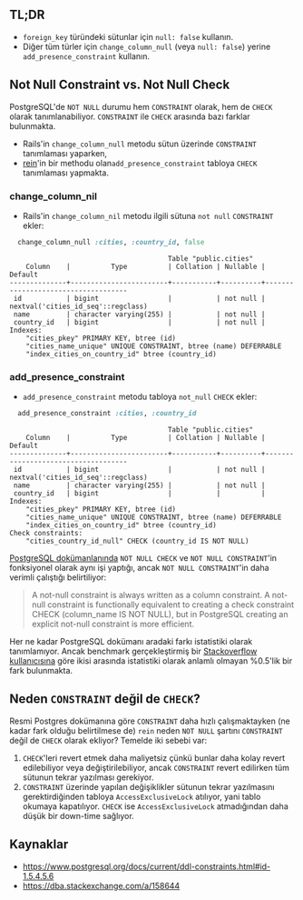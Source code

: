 ## TL;DR

- `foreign_key` türündeki sütunlar için `null: false` kullanın.
- Diğer tüm türler için `change_column_null` (veya `null: false`) yerine `add_presence_constraint` kullanın.

## Not Null Constraint vs. Not Null Check

PostgreSQL'de `NOT NULL` durumu hem `CONSTRAINT` olarak, hem de `CHECK` olarak tanımlanabiliyor. `CONSTRAINT` ile `CHECK` arasında bazı farklar bulunmakta.

- Rails'in `change_column_null` metodu sütun üzerinde `CONSTRAINT` tanımlaması yaparken,
- [rein](https://github.com/nullobject/rein)'in bir methodu olan`add_presence_constraint` tabloya `CHECK` tanımlaması yapmakta.

### change_column_nil

- Rails'in `change_column_nil` metodu ilgili sütuna `not null` `CONSTRAINT` ekler:

```ruby
  change_column_null :cities, :country_id, false
```

```
                                       Table "public.cities"
    Column    |          Type          | Collation | Nullable |              Default
--------------+------------------------+-----------+----------+------------------------------------
 id           | bigint                 |           | not null | nextval('cities_id_seq'::regclass)
 name         | character varying(255) |           | not null | 
 country_id   | bigint                 |           | not null | 
Indexes:
    "cities_pkey" PRIMARY KEY, btree (id)
    "cities_name_unique" UNIQUE CONSTRAINT, btree (name) DEFERRABLE
    "index_cities_on_country_id" btree (country_id)
```

### add_presence_constraint

- `add_presence_constraint` metodu tabloya `not_null` `CHECK` ekler:

```ruby
  add_presence_constraint :cities, :country_id
```

```
                                       Table "public.cities"
    Column    |          Type          | Collation | Nullable |              Default
--------------+------------------------+-----------+----------+------------------------------------
 id           | bigint                 |           | not null | nextval('cities_id_seq'::regclass)
 name         | character varying(255) |           | not null | 
 country_id   | bigint                 |           |          | 
Indexes:
    "cities_pkey" PRIMARY KEY, btree (id)
    "cities_name_unique" UNIQUE CONSTRAINT, btree (name) DEFERRABLE
    "index_cities_on_country_id" btree (country_id)
Check constraints:
    "cities_country_id_null" CHECK (country_id IS NOT NULL)
```

[PostgreSQL dokümanlanında](https://www.postgresql.org/docs/current/ddl-constraints.html#id-1.5.4.5.6) `NOT NULL CHECK` ve `NOT NULL CONSTRAINT`'in fonksiyonel olarak aynı işi yaptığı, ancak `NOT NULL CONSTRAINT`'in daha verimli çalıştığı belirtiliyor:

> A not-null constraint is always written as a column constraint. A not-null constraint is functionally equivalent to creating a check constraint CHECK (column_name IS NOT NULL), but in PostgreSQL creating an explicit not-null constraint is more efficient.

Her ne kadar PostgreSQL dokümanı aradaki farkı istatistiki olarak tanımlamıyor. Ancak benchmark gerçekleştirmiş bir [Stackoverflow kullanıcısına](https://dba.stackexchange.com/a/158644) göre ikisi arasında istatistiki olarak anlamlı olmayan %0.5'lik bir fark bulunmakta.

## Neden `CONSTRAINT` değil de `CHECK`?

Resmi Postgres dokümanına göre `CONSTRAINT` daha hızlı çalışmaktayken (ne kadar fark olduğu belirtilmese de) `rein` neden `NOT NULL` şartını `CONSTRAINT` değil de `CHECK` olarak ekliyor? Temelde iki sebebi var:

1) `CHECK`'leri revert etmek daha maliyetsiz çünkü bunlar daha kolay revert edilebiliyor veya değiştirilebiliyor, ancak `CONSTRAINT` revert edilirken tüm sütunun tekrar yazılması gerekiyor.
2) `CONSTRAINT` üzerinde yapılan değişiklikler sütunun tekrar yazılmasını gerektirdiğinden tabloya `AccessExclusiveLock` atılıyor, yani tablo okumaya kapatılıyor. `CHECK` ise `AccessExclusiveLock` atmadığından daha düşük bir down-time sağlıyor.

## Kaynaklar

- https://www.postgresql.org/docs/current/ddl-constraints.html#id-1.5.4.5.6
- https://dba.stackexchange.com/a/158644
